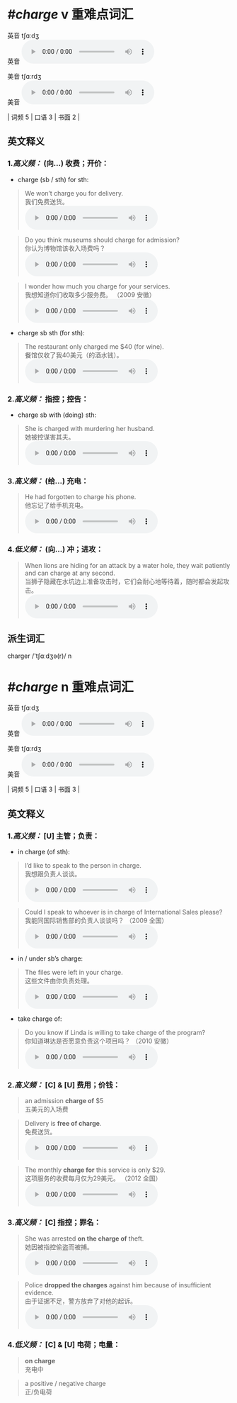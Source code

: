 # ***\#charge*** v  重难点词汇
英音 tʃɑːdʒ  
英音
<audio src="./media/charge-B.aac" controls="controls"></audio>

美音 tʃɑːrdʒ  
美音
<audio src="./media/charge.aac" controls="controls"></audio>



| 词频 5 | 口语 3 | 书面 2 |  

英文释义
---
### 1.*高义频：* **(向…) 收费；开价：**  

- charge (sb / sth) for sth:

 > We won’t charge you for delivery.   
 > 我们免费送货。    
<audio src="./media/9-charge.aac" controls="controls"></audio>

 > Do you think museums should charge for admission?  
 > 你认为博物馆该收入场费吗？    
<audio src="./media/10-charge.aac" controls="controls"></audio>

 > I wonder how much you charge for your services.  
 > 我想知道你们收取多少服务费。  （2009 安徽）  
<audio src="./media/11-charge.aac" controls="controls"></audio>

- charge sb sth (for sth):

 > The restaurant only charged me $40 (for wine).  
 > 餐馆仅收了我40美元（的酒水钱）。    
<audio src="./media/The restaurant only charged_AAC.aac" controls="controls"></audio>

### 2.*高义频：* **指控；控告：**  

- charge sb with (doing) sth:

 > She is charged with murdering her husband.   
 > 她被控谋害其夫。    
<audio src="./media/13-charge.aac" controls="controls"></audio>

### 3.*高义频：* **(给…) 充电：**  

 > He had forgotten to charge his phone.  
 > 他忘记了给手机充电。    
<audio src="./media/He had forgotten to charge his phone2_AAC.aac" controls="controls"></audio>

### 4.*低义频：* **(向...) 冲；进攻：**  

 > When lions are hiding for an attack by a water hole, they wait patiently and can charge at any second.  
 > 当狮子隐藏在水坑边上准备攻击时，它们会耐心地等待着，随时都会发起攻击。    
<audio src="./media/15-charge.aac" controls="controls"></audio>


派生词汇
---
charger /'tʃɑːdʒə(r)/ n   

# ***\#charge*** n  重难点词汇
英音 tʃɑːdʒ  
英音
<audio src="./media/charge-B.aac" controls="controls"></audio>

美音 tʃɑːrdʒ  
美音
<audio src="./media/charge.aac" controls="controls"></audio>



| 词频 5 | 口语 3 | 书面 3 |  

英文释义
---
### 1.*高义频：* **[U] 主管；负责：**  

- in charge (of sth):

 > I’d like to speak to the person in charge.   
 > 我想跟负责人谈谈。    
<audio src="./media/1-charge.aac" controls="controls"></audio>

 > Could I speak to whoever is in charge of International Sales please?   
 > 我能同国际销售部的负责人谈谈吗？  （2009 全国）  
<audio src="./media/2-charge.aac" controls="controls"></audio>

- in / under sb’s charge:

 > The files were left in your charge.   
 > 这些文件由你负责处理。    
<audio src="./media/3-charge.aac" controls="controls"></audio>

- take charge of:

 > Do you know if Linda is willing to take charge of the program?  
 > 你知道琳达是否愿意负责这个项目吗？  （2010 安徽）  
<audio src="./media/4-charge.aac" controls="controls"></audio>

### 2.*高义频：* **[C] & [U] 费用；价钱：**  

 > an admission **charge of** $5  
 > 五美元的入场费    

 > Delivery is **free of charge**.  
 > 免费送货。    
<audio src="./media/Delivery is free of charg_AAC.aac" controls="controls"></audio>

 > The monthly **charge for** this service is only $29.  
 > 这项服务的收费每月仅为29美元。  （2012 全国）  
<audio src="./media/6-charge.aac" controls="controls"></audio>

### 3.*高义频：* **[C] 指控；罪名：**  

 > She was arrested **on the charge of** theft.  
 > 她因被指控偷盗而被捕。    
<audio src="./media/7-charge.aac" controls="controls"></audio>

 > Police **dropped the charges** against him because of insufficient evidence.  
 > 由于证据不足，警方放弃了对他的起诉。    
<audio src="./media/8-charge.aac" controls="controls"></audio>

### 4.*低义频：* **[C] & [U] 电荷；电量：**  

 > **on charge**  
 > 充电中    

 > a positive / negative charge  
 > 正/负电荷    


